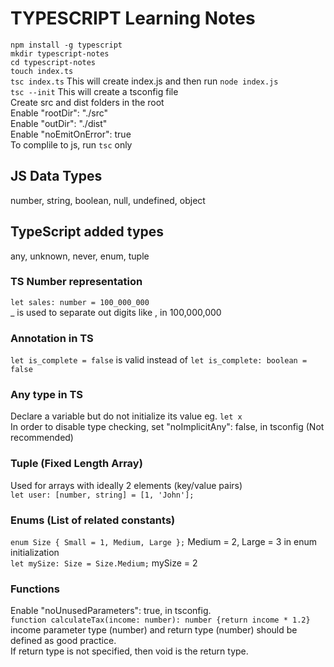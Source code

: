 # TYPESCRIPT Learning Notes

`npm install -g typescript` <br/>
`mkdir typescript-notes` <br/>
`cd typescript-notes` <br/>
`touch index.ts` <br/>
`tsc index.ts` This will create index.js and then run `node index.js` <br/>
`tsc --init` This will create a tsconfig file <br/>
Create src and dist folders in the root <br/>
Enable "rootDir": "./src" <br/>
Enable "outDir": "./dist" <br/>
Enable "noEmitOnError": true <br/>
To complile to js, run `tsc` only <br/>

## JS Data Types
number, string, boolean, null, undefined, object
## TypeScript added types
any, unknown, never, enum, tuple
### TS Number representation
`let sales: number = 100_000_000` <br/>
_ is used to separate out digits like , in 100,000,000 <br/>
### Annotation in TS
`let is_complete = false` is valid instead of `let is_complete: boolean = false`
### Any type in TS
Declare a variable but do not initialize its value eg. `let x` <br/>
In order to disable type checking, set "noImplicitAny": false, in tsconfig (Not recommended)
### Tuple (Fixed Length Array)
Used for arrays with ideally 2 elements (key/value pairs) <br/>
`let user: [number, string] = [1, 'John'];`
### Enums (List of related constants)
`enum Size { Small = 1, Medium, Large };` Medium = 2, Large = 3 in enum initialization <br/>
`let mySize: Size = Size.Medium;` mySize = 2
### Functions
Enable "noUnusedParameters": true, in tsconfig.<br/>
`function calculateTax(income: number): number {return income * 1.2}`<br/>
income parameter type (number) and return type (number) should be defined as good practice. <br/>
If return type is not specified, then void is the return type.